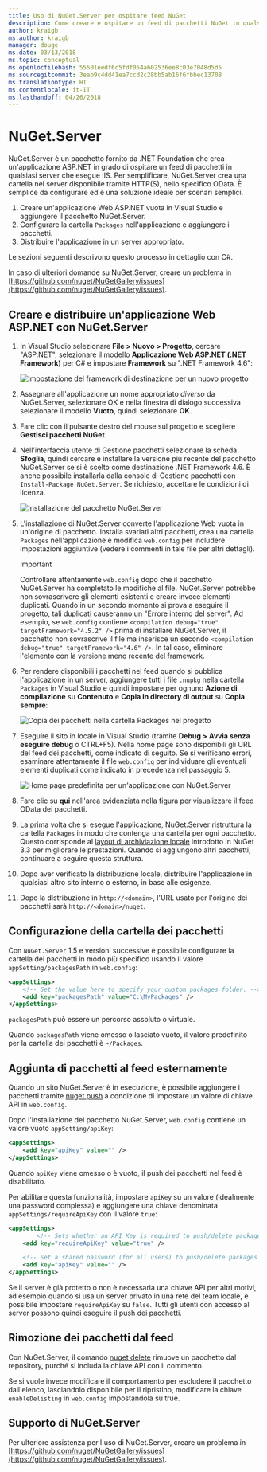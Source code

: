 ```yaml
---
title: Uso di NuGet.Server per ospitare feed NuGet
description: Come creare e ospitare un feed di pacchetti NuGet in qualsiasi server che esegue IIS usando NuGet.Server e rendendo i pacchetti disponibili tramite HTTP e OData.
author: kraigb
ms.author: kraigb
manager: douge
ms.date: 03/13/2018
ms.topic: conceptual
ms.openlocfilehash: 55501eedf6c5fdf054a602536ee8c03e7048d5d5
ms.sourcegitcommit: 3eab9c4dd41ea7ccd2c28bb5ab16f6fbbec13708
ms.translationtype: HT
ms.contentlocale: it-IT
ms.lasthandoff: 04/26/2018
---
```

# <a name="nugetserver"></a>NuGet.Server

NuGet.Server è un pacchetto fornito da .NET Foundation che crea un'applicazione ASP.NET in grado di ospitare un feed di pacchetti in qualsiasi server che esegue IIS. Per semplificare, NuGet.Server crea una cartella nel server disponibile tramite HTTP(S), nello specifico OData. È semplice da configurare ed è una soluzione ideale per scenari semplici.

1. Creare un'applicazione Web ASP.NET vuota in Visual Studio e aggiungere il pacchetto NuGet.Server.
1. Configurare la cartella `Packages` nell'applicazione e aggiungere i pacchetti.
1. Distribuire l'applicazione in un server appropriato.

Le sezioni seguenti descrivono questo processo in dettaglio con C#.

In caso di ulteriori domande su NuGet.Server, creare un problema in [https://github.com/nuget/NuGetGallery/issues](https://github.com/nuget/NuGetGallery/issues).

## <a name="create-and-deploy-an-aspnet-web-application-with-nugetserver"></a>Creare e distribuire un'applicazione Web ASP.NET con NuGet.Server

1. In Visual Studio selezionare **File > Nuovo > Progetto**, cercare "ASP.NET", selezionare il modello **Applicazione Web ASP.NET (.NET Framework)** per C# e impostare **Framework** su ".NET Framework 4.6":

    ![Impostazione del framework di destinazione per un nuovo progetto](media/Hosting_01-NuGet.Server-Set4.6.png)

1. Assegnare all'applicazione un nome appropriato *diverso* da NuGet.Server, selezionare OK e nella finestra di dialogo successiva selezionare il modello **Vuoto**, quindi selezionare **OK**.

1. Fare clic con il pulsante destro del mouse sul progetto e scegliere **Gestisci pacchetti NuGet**.

1. Nell'interfaccia utente di Gestione pacchetti selezionare la scheda **Sfoglia**, quindi cercare e installare la versione più recente del pacchetto NuGet.Server se si è scelto come destinazione .NET Framework 4.6. È anche possibile installarla dalla console di Gestione pacchetti con `Install-Package NuGet.Server`. Se richiesto, accettare le condizioni di licenza.

    ![Installazione del pacchetto NuGet.Server](media/Hosting_02-NuGet.Server-Package.png)

1. L'installazione di NuGet.Server converte l'applicazione Web vuota in un'origine di pacchetto. Installa svariati altri pacchetti, crea una cartella `Packages` nell'applicazione e modifica `web.config` per includere impostazioni aggiuntive (vedere i commenti in tale file per altri dettagli).

    > [!Important]
    > Controllare attentamente `web.config` dopo che il pacchetto NuGet.Server ha completato le modifiche al file. NuGet.Server potrebbe non sovrascrivere gli elementi esistenti e creare invece elementi duplicati. Quando in un secondo momento si prova a eseguire il progetto, tali duplicati causeranno un "Errore interno del server". Ad esempio, se `web.config` contiene `<compilation debug="true" targetFramework="4.5.2" />` prima di installare NuGet.Server, il pacchetto non sovrascrive il file ma inserisce un secondo `<compilation debug="true" targetFramework="4.6" />`. In tal caso, eliminare l'elemento con la versione meno recente del framework.

1. Per rendere disponibili i pacchetti nel feed quando si pubblica l'applicazione in un server, aggiungere tutti i file `.nupkg` nella cartella `Packages` in Visual Studio e quindi impostare per ognuno **Azione di compilazione** su **Contenuto** e **Copia in directory di output** su **Copia sempre**:

    ![Copia dei pacchetti nella cartella Packages nel progetto](media/Hosting_03-NuGet.Server-Package-Folder.png)

1. Eseguire il sito in locale in Visual Studio (tramite **Debug > Avvia senza eseguire debug** o CTRL+F5). Nella home page sono disponibili gli URL del feed dei pacchetti, come indicato di seguito. Se si verificano errori, esaminare attentamente il file `web.config` per individuare gli eventuali elementi duplicati come indicato in precedenza nel passaggio 5.

    ![Home page predefinita per un'applicazione con NuGet.Server](media/Hosting_04-NuGet.Server-FeedHomePage.png)

1. Fare clic su **qui** nell'area evidenziata nella figura per visualizzare il feed OData dei pacchetti.

1. La prima volta che si esegue l'applicazione, NuGet.Server ristruttura la cartella `Packages` in modo che contenga una cartella per ogni pacchetto. Questo corrisponde al [layout di archiviazione locale](http://blog.nuget.org/20151118/nuget-3.3.html#folder-based-repository-commands) introdotto in NuGet 3.3 per migliorare le prestazioni. Quando si aggiungono altri pacchetti, continuare a seguire questa struttura.

1. Dopo aver verificato la distribuzione locale, distribuire l'applicazione in qualsiasi altro sito interno o esterno, in base alle esigenze.

1. Dopo la distribuzione in `http://<domain>`, l'URL usato per l'origine dei pacchetti sarà `http://<domain>/nuget`.

## <a name="configuring-the-packages-folder"></a>Configurazione della cartella dei pacchetti

Con `NuGet.Server` 1.5 e versioni successive è possibile configurare la cartella dei pacchetti in modo più specifico usando il valore `appSetting/packagesPath` in `web.config`:

```xml
<appSettings>
    <!-- Set the value here to specify your custom packages folder. -->
    <add key="packagesPath" value="C:\MyPackages" />
</appSettings>
```

`packagesPath` può essere un percorso assoluto o virtuale.

Quando `packagesPath` viene omesso o lasciato vuoto, il valore predefinito per la cartella dei pacchetti è `~/Packages`.

## <a name="adding-packages-to-the-feed-externally"></a>Aggiunta di pacchetti al feed esternamente

Quando un sito NuGet.Server è in esecuzione, è possibile aggiungere i pacchetti tramite [nuget push](../tools/cli-ref-push.md) a condizione di impostare un valore di chiave API in `web.config`.

Dopo l'installazione del pacchetto NuGet.Server, `web.config` contiene un valore vuoto `appSetting/apiKey`:

```xml
<appSettings>
    <add key="apiKey" value="" />
</appSettings>
```

Quando `apiKey` viene omesso o è vuoto, il push dei pacchetti nel feed è disabilitato.

Per abilitare questa funzionalità, impostare `apiKey` su un valore (idealmente una password complessa) e aggiungere una chiave denominata `appSettings/requireApiKey` con il valore `true`:

```xml
<appSettings>
        <!-- Sets whether an API Key is required to push/delete packages -->
    <add key="requireApiKey" value="true" />

    <!-- Set a shared password (for all users) to push/delete packages -->
    <add key="apiKey" value="" />
</appSettings>
```

Se il server è già protetto o non è necessaria una chiave API per altri motivi, ad esempio quando si usa un server privato in una rete del team locale, è possibile impostare `requireApiKey` su `false`. Tutti gli utenti con accesso al server possono quindi eseguire il push dei pacchetti.

## <a name="removing-packages-from-the-feed"></a>Rimozione dei pacchetti dal feed

Con NuGet.Server, il comando [nuget delete](../tools/cli-ref-delete.md) rimuove un pacchetto dal repository, purché si includa la chiave API con il commento.

Se si vuole invece modificare il comportamento per escludere il pacchetto dall'elenco, lasciandolo disponibile per il ripristino, modificare la chiave `enableDelisting` in `web.config` impostandola su true.

## <a name="nugetserver-support"></a>Supporto di NuGet.Server

Per ulteriore assistenza per l'uso di NuGet.Server, creare un problema in [https://github.com/nuget/NuGetGallery/issues](https://github.com/nuget/NuGetGallery/issues).